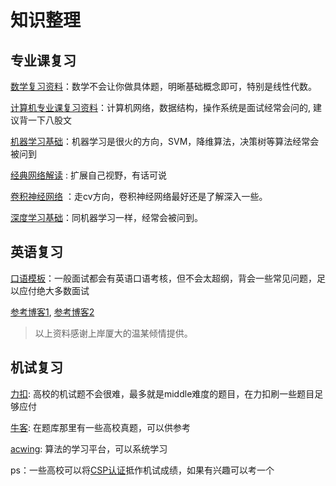 # 知识整理

## 专业课复习

[数学复习资料](https://github.com/metaphysicser/GDUT-Computer-Survival-Manual/blob/main/%E8%B5%84%E6%96%99/%E4%B8%93%E4%B8%9A%E8%AF%BE%E5%A4%8D%E4%B9%A0/%E6%95%B0%E5%AD%A6%E5%A4%8D%E4%B9%A0%E8%B5%84%E6%96%99.pdf)：数学不会让你做具体题，明晰基础概念即可，特别是线性代数。

[计算机专业课复习资料](https://github.com/metaphysicser/GDUT-Computer-Survival-Manual/blob/main/%E8%B5%84%E6%96%99/%E4%B8%93%E4%B8%9A%E8%AF%BE%E5%A4%8D%E4%B9%A0/%E8%AE%A1%E7%AE%97%E6%9C%BA%E9%9D%A2%E8%AF%95%E4%B8%93%E4%B8%9A%E8%AF%BE%E8%B5%84%E6%96%99.pdf)：计算机网络，数据结构，操作系统是面试经常会问的, 建议背一下八股文

[机器学习基础](https://github.com/metaphysicser/GDUT-Computer-Survival-Manual/blob/main/%E8%B5%84%E6%96%99/%E4%B8%93%E4%B8%9A%E8%AF%BE%E5%A4%8D%E4%B9%A0/%E6%9C%BA%E5%99%A8%E5%AD%A6%E4%B9%A0%E5%9F%BA%E7%A1%80.pdf)：机器学习是很火的方向，SVM，降维算法，决策树等算法经常会被问到

[经典网络解读](https://github.com/metaphysicser/GDUT-Computer-Survival-Manual/blob/main/%E8%B5%84%E6%96%99/%E4%B8%93%E4%B8%9A%E8%AF%BE%E5%A4%8D%E4%B9%A0/%E7%BB%8F%E5%85%B8%E7%BD%91%E7%BB%9C%E8%A7%A3%E8%AF%BB.pdf) : 扩展自己视野，有话可说

[卷积神经网络](https://github.com/metaphysicser/GDUT-Computer-Survival-Manual/blob/main/%E8%B5%84%E6%96%99/%E4%B8%93%E4%B8%9A%E8%AF%BE%E5%A4%8D%E4%B9%A0/%E5%8D%B7%E7%A7%AF%E7%A5%9E%E7%BB%8F%E7%BD%91%E7%BB%9C.pdf) ：走cv方向，卷积神经网络最好还是了解深入一些。                                     

[深度学习基础](https://github.com/metaphysicser/GDUT-Computer-Survival-Manual/blob/main/%E8%B5%84%E6%96%99/%E4%B8%93%E4%B8%9A%E8%AF%BE%E5%A4%8D%E4%B9%A0/%E6%B7%B1%E5%BA%A6%E5%AD%A6%E4%B9%A0%E5%9F%BA%E7%A1%80.pdf)：同机器学习一样，经常会被问到。

## 英语复习

[口语模板](https://github.com/metaphysicser/GDUT-Computer-Survival-Manual/blob/main/%E8%B5%84%E6%96%99/%E8%8B%B1%E8%AF%AD%E5%A4%8D%E4%B9%A0/%E5%8F%A3%E8%AF%AD%E6%A8%A1%E6%9D%BF.pdf)：一般面试都会有英语口语考核，但不会太超纲，背会一些常见问题，足以应付绝大多数面试

[参考博客1](https://blog.csdn.net/AAGHJJSJBJSHJ/article/details/118725242?ops_request_misc=%257B%2522request%255Fid%2522%253A%2522165198606016782184619757%2522%252C%2522scm%2522%253A%252220140713.130102334.pc%255Fall.%2522%257D&request_id=165198606016782184619757),  [参考博客2](https://blog.csdn.net/qq_40178343/article/details/106166483?ops_request_misc=%257B%2522request%255Fid%2522%253A%2522165198606016782184619757%2522%252C%2522scm%2522%253A%252220140713.130102334.pc%255Fall.%2522%257D&request_id=165198606016782184619757)

> 以上资料感谢上岸厦大的温某倾情提供。                                       
>

## 机试复习

[力扣](https://leetcode.cn/): 高校的机试题不会很难，最多就是middle难度的题目，在力扣刷一些题目足够应付

[牛客](https://www.nowcoder.com/): 在题库那里有一些高校真题，可以供参考

[acwing](https://www.acwing.com/): 算法的学习平台，可以系统学习

ps：一些高校可以将[CSP认证](https://www.cspro.org/)抵作机试成绩，如果有兴趣可以考一个

